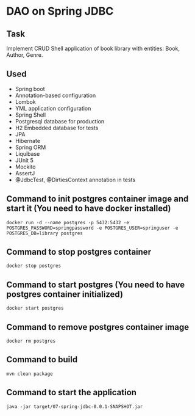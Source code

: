 # DAO on Spring JDBC 

## Task
Implement CRUD Shell application of book library with entities: Book, Author, Genre.

## Used
- Spring boot
- Annotation-based configuration
- Lombok
- YML application configuration
- Spring Shell
- Postgresql database for production
- H2 Embedded database for tests
- JPA
- Hibernate
- Spring ORM
- Liquibase
- JUnit 5
- Mockito
- AssertJ
- @JdbcTest, @DirtiesContext annotation in tests

## Command to init postgres container image and start it (You need to have docker installed)
`docker run -d --name postgres -p 5432:5432 -e POSTGRES_PASSWORD=springpassword -e POSTGRES_USER=springuser -e POSTGRES_DB=library postgres`

## Command to stop postgres container
`docker stop postgres`

## Command to start postgres (You need to have postgres container initialized)
`docker start postgres`

## Command to remove postgres container image
`docker rm postgres`

## Command to build
`mvn clean package`

## Command to start the application
`java -jar target/07-spring-jdbc-0.0.1-SNAPSHOT.jar`
